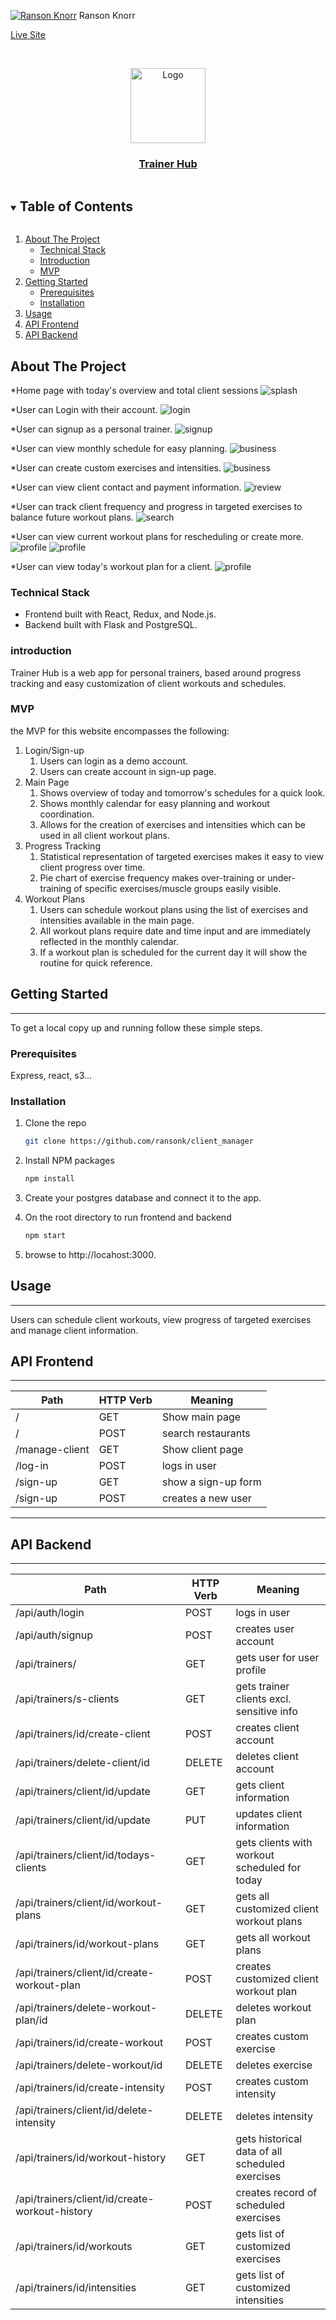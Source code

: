 [![Ranson Knorr][linkedin-shield]][linkedin-url-ranson] Ranson Knorr


[Live Site](https://trainer-hub.herokuapp.com/)

<!-- PROJECT LOGO -->
<br />
<p align="center">
<a href="https://trainer-hub.herokuapp.com/">
    <img src="readmeImages/trainer-graphs.png" alt="Logo" width="120" height="auto"
    ></a>
<a href="https://trainer-hub.herokuapp.com/">
  <h3 align="center">Trainer Hub</h3></a>



</p>



<!-- TABLE OF CONTENTS -->
<details open="open">
  <summary><h2 style="display: inline-block">Table of Contents</h2></summary>
  <ol>
    <li>
      <a href="#about-the-project">About The Project</a>
      <ul>
        <li><a href="#technical-stack">Technical Stack</a></li>
        <li><a href="#introduction">Introduction</a></li>
        <li><a href="#mvp">MVP</a></li>
      </ul>
    </li>
    <li>
      <a href="#getting-started">Getting Started</a>
      <ul>
        <li><a href="#prerequisites">Prerequisites</a></li>
        <li><a href="#installation">Installation</a></li>
      </ul>
    </li>
    <li><a href="#usage">Usage</a></li>
    <li><a href="#api-frontend">API Frontend</a></li>
    <li><a href="#api-backend">API Backend</a></li>
  </ol>
</details>



<!-- ABOUT THE PROJECT -->
## About The Project
*Home page with today's overview and total client sessions
![splash](readmeImages/trainer-home.png)

*User can Login with their account.
![login](readmeImages/trainer-login.png)

*User can signup as a personal trainer.
![signup](readmeImages/trainer-signup.png)

*User can view monthly schedule for easy planning.
![business](readmeImages/trainer-sched.png)

*User can create custom exercises and intensities.
![business](readmeImages/trainer-create-routine.png)

*User can view client contact and payment information.
![review](readmeImages/trainer-client-info.png)

*User can track client frequency and progress in targeted exercises to balance future workout plans.
![search](readmeImages/trainer-exercise.png)

*User can view current workout plans for rescheduling or create more.
![profile](readmeImages/trainer-plan.png)
![profile](readmeImages/trainer-add-plan.png)

*User can view today's workout plan for a client.
![profile](readmeImages/trainer-today-plan.png)

<!-- *Database Schema
![database](readmeImages/DBschema.png) -->


### Technical Stack

* Frontend built with React, Redux, and Node.js.
* Backend built with Flask and PostgreSQL.


### introduction

Trainer Hub is a web app for personal trainers, based around progress tracking and easy customization of client workouts and schedules.


### MVP
the MVP for this website encompasses the following:

1.  Login/Sign-up
    1. Users can login as a demo account.
    2. Users can create account in sign-up page.
2.  Main Page
    1. Shows overview of today and tomorrow's schedules for a quick look.
    2. Shows monthly calendar for easy planning and workout coordination.
    3. Allows for the creation of exercises and intensities which can be used in all client workout plans.
3. Progress Tracking
    1. Statistical representation of targeted exercises makes it easy to view client progress over time.
    2. Pie chart of exercise frequency makes over-training or under-training of specific exercises/muscle groups easily visible.
4. Workout Plans
    1. Users can schedule workout plans using the list of exercises and intensities available in the main page.
    2. All workout plans require date and time input and are immediately reflected in the monthly calendar.
    3. If a workout plan is scheduled for the current day it will show the routine for quick reference.



<!-- GETTING STARTED -->
## Getting Started
-----------

To get a local copy up and running follow these simple steps.

### Prerequisites

Express, react, s3...

### Installation


1. Clone the repo
   ```sh
   git clone https://github.com/ransonk/client_manager
   ```
2. Install NPM packages
   ```sh
   npm install
   ```
3. Create your postgres database and connect it to the app.

4. On the root directory to run frontend and backend
   ```sh
   npm start
   ```
5. browse to http://locahost:3000.


<!-- USAGE EXAMPLES -->
## Usage
-----------
Users can schedule client workouts, view progress of targeted exercises and manage client information.


## API Frontend
--------------------------
|    Path            |   HTTP Verb   |          Meaning                   |
|--------------------|---------------|------------------------------------|
|         /          |      GET      |       Show main page               |
|         /          |      POST     |      search restaurants            |
| /manage-client     |      GET      |      Show client page              |
|       /log-in      |      POST     |         logs in user               |
|      /sign-up      |      GET      |      show a sign-up form           |
|      /sign-up      |      POST     |      creates a new user            |


--------------------------

## API Backend
-----------
|                Path                 | HTTP Verb |                      Meaning                           |
|-------------------------------------|-----------|--------------------------------------------------------|
| /api/auth/login                     |   POST    |                   logs in user                         |
| /api/auth/signup                    |   POST    |                   creates user account                 |
| /api/trainers/                      |   GET     |            gets user for user profile                  |
| /api/trainers/s-clients             |   GET     |            gets trainer clients excl. sensitive info   |
| /api/trainers/id/create-client      |   POST    |            creates client account                      |
| /api/trainers/delete-client/id      |   DELETE     |         deletes client account    |
| /api/trainers/client/id/update      |   GET     |            gets client information                     |
| /api/trainers/client/id/update      |   PUT     |            updates client information                  |
| /api/trainers/client/id/todays-clients |   GET     |         gets clients with workout scheduled for today |
| /api/trainers/client/id/workout-plans  |   GET     |         gets all customized client workout plans      |
| /api/trainers/id/workout-plans  |   GET     |         gets all workout plans                             |
| /api/trainers/client/id/create-workout-plan  |   POST     |         creates customized client workout plan     |
| /api/trainers/delete-workout-plan/id  |   DELETE     |         deletes workout plan    |
| /api/trainers/id/create-workout  |   POST     |         creates custom exercise    |
| /api/trainers/delete-workout/id  |   DELETE     |         deletes exercise    |
| /api/trainers/id/create-intensity  |   POST     |         creates custom intensity    |
| /api/trainers/client/id/delete-intensity  |   DELETE     |         deletes intensity    |
| /api/trainers/id/workout-history |   GET     |         gets historical data of all scheduled exercises |
| /api/trainers/client/id/create-workout-history  |   POST     |         creates record of scheduled exercises     |
| /api/trainers/id/workouts           |   GET     |            gets list of customized exercises           |
| /api/trainers/id/intensities        |   GET   |            gets list of customized intensities           |



[linkedin-shield]: https://img.shields.io/badge/-LinkedIn-black.svg?style=for-the-badge&logo=linkedin&colorB=555
[linkedin-url-ranson]:https://www.linkedin.com/in/ranson-knorr-b132391b7/
